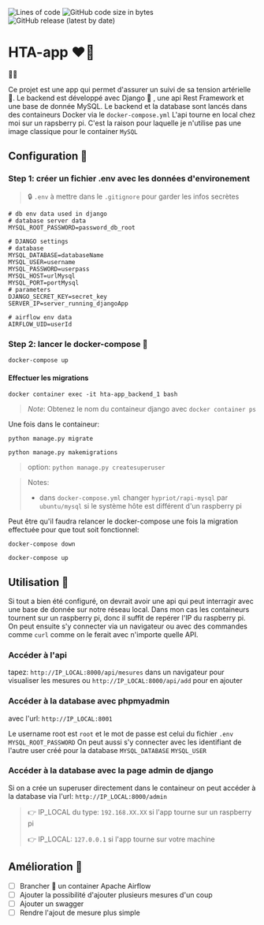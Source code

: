 ![Lines of code](https://img.shields.io/tokei/lines/github/p-acDev/hta-app?style=plastic)
![GitHub code size in bytes](https://img.shields.io/github/languages/code-size/p-acDev/hta-app)
![GitHub release (latest by date)](https://img.shields.io/github/v/release/p-acDev/hta-app)

# HTA-app ❤️‍🔥

🙋‍♂️

Ce projet est une app qui permet d'assurer un suivi de sa tension artérielle 📓.
Le backend est développé avec Django 🐍 , une api Rest Framework et une base de donnée MySQL.
Le backend et la database sont lancés dans des containeurs Docker via le `docker-compose.yml`
L'api tourne en local chez moi sur un rapsberry pi. C'est la raison pour laquelle je n'utilise pas une image classique pour le container `MySQL`

## Configuration 📝

### Step 1: créer un fichier .env avec les données d'environement
> 🔒 `.env` à mettre dans le `.gitignore` pour garder les infos secrètes

```
# db env data used in django 
# database server data
MYSQL_ROOT_PASSWORD=password_db_root

# DJANGO settings
# database
MYSQL_DATABASE=databaseName
MYSQL_USER=username
MYSQL_PASSWORD=userpass
MYSQL_HOST=urlMysql
MYSQL_PORT=portMysql
# parameters
DJANGO_SECRET_KEY=secret_key
SERVER_IP=server_running_djangoApp

# airflow env data
AIRFLOW_UID=userId

```

### Step 2: lancer le docker-compose 🐳

`docker-compose up`

#### Effectuer les migrations

`docker container exec -it hta-app_backend_1 bash`

> *Note*:
> Obtenez le nom du containeur django avec `docker container ps`

Une fois dans le containeur:

`python manage.py migrate`

`python manage.py makemigrations`

>option:
> `python manage.py createsuperuser`

> Notes:
> - dans `docker-compose.yml` changer `hypriot/rapi-mysql` par `ubuntu/mysql` si le système hôte est différent d'un raspberry pi

Peut être qu'il faudra relancer le docker-compose une fois la migration effectuée pour que tout soit fonctionnel:

`docker-compose down`

`docker-compose up`

## Utilisation 🚀

Si tout a bien été configuré, on devrait avoir une api qui peut interragir avec une base de donnée sur notre réseau local. 
Dans mon cas les containeurs tournent sur un raspberry pi, donc il suffit de repérer l'IP du raspberry pi. On peut ensuite s'y connecter via un navigateur ou avec des commandes comme `curl` comme on le ferait avec n'importe quelle API.


### Accéder à l'api

tapez: `http://IP_LOCAL:8000/api/mesures` dans un navigateur pour visualiser les mesures
ou `http://IP_LOCAL:8000/api/add` pour en ajouter

### Accéder à la database avec phpmyadmin

avec l'url: `http://IP_LOCAL:8001`

Le username root est `root` et le mot de passe est celui du fichier `.env` `MYSQL_ROOT_PASSWORD`
On peut aussi s'y connecter avec les identifiant de l'autre user créé pour la database `MYSQL_DATABASE` `MYSQL_USER`

### Accéder à la database avec la page admin de django

Si on a crée un superuser directement dans le containeur on peut accéder à la database via l'url: `http://IP_LOCAL:8000/admin`

> 👉 IP_LOCAL du type: `192.168.XX.XX` si l'app tourne sur un raspberry pi
> 
> 👉 IP_LOCAL: `127.0.0.1` si l'app tourne sur votre machine

## Amélioration 💪

- [ ] Brancher 🔌 un container Apache Airflow
- [ ] Ajouter la possibilité d'ajouter plusieurs mesures d'un coup
- [ ] Ajouter un swagger
- [ ] Rendre l'ajout de mesure plus simple

